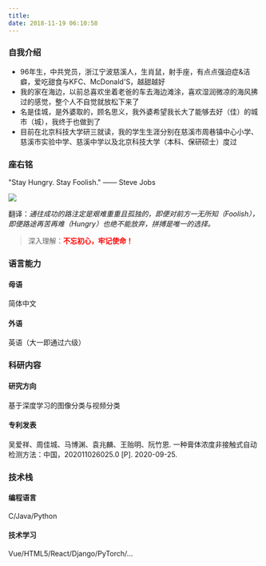 ```yaml
---
title: 
date: 2018-11-19 06:10:58
---
```


### 自我介绍
- 96年生，中共党员，浙江宁波慈溪人，生肖鼠，射手座，有点点强迫症&洁癖，爱吃甜食与KFC、McDonald'S，越甜越好
- 我的家在海边，以前总喜欢坐着老爸的车去海边滩涂，喜欢湿润微凉的海风拂过的感觉，整个人不自觉就放松下来了
- 名是佳城，是外婆取的，顾名思义，我外婆希望我长大了能够去好（佳）的城市（城），我终于也做到了
- 目前在北京科技大学研三就读，我的学生生涯分别在慈溪市周巷镇中心小学、慈溪市实验中学、慈溪中学以及北京科技大学（本科、保研硕士）度过

### 座右铭
"Stay Hungry. Stay Foolish."  —— Steve Jobs

![](https://cdn.jsdelivr.net/gh/Jacen-Chou/ImageHosting@main/Image/Stay%20Hungry.%20Stay%20Foolish..jpg)

翻译：*通往成功的路注定是艰难重重且孤独的，即便对前方一无所知（Foolish），即便路途再苦再难（Hungry）也绝不能放弃，拼搏是唯一的选择。*

> 深入理解：<font color=Red>**不忘初心，牢记使命！**</font>

### 语言能力
#### 母语
简体中文

#### 外语
英语（大一即通过六级）

### 科研内容
#### 研究方向
基于深度学习的图像分类与视频分类

#### 专利发表
吴爱祥、周佳城、马博渊、袁兆麟、王贻明、阮竹恩. 一种膏体浓度非接触式自动检测方法：中国，202011026025.0 [P]. 2020-09-25.

### 技术栈

#### 编程语言
C/Java/Python

#### 技术学习
Vue/HTML5/React/Django/PyTorch/...